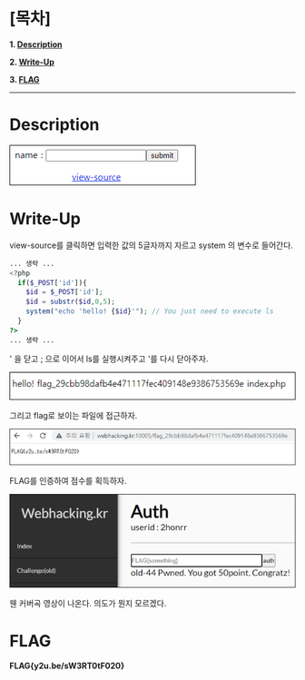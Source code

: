 # [목차]
**1. [Description](#Description)**

**2. [Write-Up](#Write-Up)**

**3. [FLAG](#FLAG)**


***


# **Description**

![](images/2022-01-03-11-56-38.png)


# **Write-Up**

view-source를 클릭하면 입력한 값의 5글자까지 자르고 system 의 변수로 들어간다.

```php
... 생략 ...
<?php
  if($_POST['id']){
    $id = $_POST['id'];
    $id = substr($id,0,5);
    system("echo 'hello! {$id}'"); // You just need to execute ls
  }
?>
... 생략 ...
```

' 을 닫고 ; 으로 이어서 ls를 실행시켜주고 '를 다시 닫아주자.

![](images/2022-01-03-11-57-02.png)

그리고 flag로 보이는 파일에 접근하자.

![](images/2022-01-03-11-57-08.png)

FLAG를 인증하여 점수를 획득하자.

![](images/2022-01-03-11-57-13.png)

웬 커버곡 영상이 나온다. 의도가 뭔지 모르겠다.


# **FLAG**

**FLAG{y2u.be/sW3RT0tF020}**